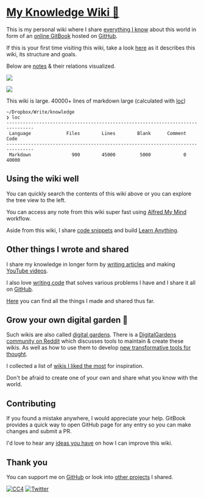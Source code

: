# [My Knowledge Wiki 🌿](https://wiki.nikitavoloboev.xyz)

This is my personal wiki where I share [everything I know](sharing/everything-I-know.md) about this world in form of an [online GitBook](https://wiki.nikitavoloboev.xyz) hosted on [GitHub](https://github.com/nikitavoloboev/knowledge).

If this is your first time visiting this wiki, take a look [here](meta/meta.md) as it describes this wiki, its structure and goals.

Below are [notes](https://github.com/nikitavoloboev/knowledge/blob/master/SUMMARY.md) & their relations visualized.

![](https://i.imgur.com/SbhfKGm.png)

![](https://i.imgur.com/ODDdwde.png)

This wiki is large. 40000+ lines of markdown large (calculated with [loc](https://github.com/cgag/loc/))

```
~/Dropbox/Write/knowledge
❯ loc
--------------------------------------------------------------------------------
 Language             Files        Lines        Blank      Comment         Code
--------------------------------------------------------------------------------
 Markdown               900        45000         5000            0        40000
```

## Using the wiki well

You can quickly search the contents of this wiki above or you can explore the tree view to the left.

You can access any note from this wiki super fast using [Alfred My Mind](https://github.com/nikitavoloboev/alfred-my-mind) workflow.

Aside from this wiki, I share [code snippets](https://code.nikitavoloboev.xyz) and build [Learn Anything](ideas/learn-anything.md).

## Other things I wrote and shared

I share my knowledge in longer form by [writing articles](sharing/my-articles.md) and making [YouTube videos](https://www.youtube.com/channel/UCEKqrUfr_FMKIO9XSJS4vDw/videos).

I also love [writing code](sharing/my-github.md) that solves various problems I have and I share it all on [GitHub](https://github.com/nikitavoloboev).

[Here](sharing/sharing.md) you can find all the things I made and shared thus far.

## Grow your own digital garden 🌱

Such wikis are also called [digital gardens](https://joelhooks.com/digital-garden). There is a [DigitalGardens community on Reddit](https://www.reddit.com/r/DigitalGardens/) which discusses tools to maintain & create these wikis. As well as how to use them to develop [new transformative tools for thought](https://numinous.productions/ttft/).

I collected a list of [wikis I liked the most](other/wiki-workflow.md#similar-wikis-i-liked) for inspiration.

Don't be afraid to create one of your own and share what you know with the world.

## Contributing

If you found a mistake anywhere, I would appreciate your help. GitBook provides a quick way to open GitHub page for any entry so you can make changes and submit a PR.

I'd love to hear any [ideas you have](https://github.com/nikitavoloboev/knowledge/issues/new) on how I can improve this wiki.

## Thank you

You can support me on [GitHub](https://github.com/sponsors/nikitavoloboev) or look into [other projects](https://nikitavoloboev.xyz/projects) I shared.

[![CC4](https://img.shields.io/badge/license-CC4-0a0a0a.svg?style=flat&colorA=0a0a0a)](https://creativecommons.org/licenses/by/4.0/) [![Twitter](http://bit.ly/nikitatweet)](https://twitter.com/nikitavoloboev)

